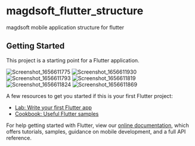 # magdsoft_flutter_structure

magdsoft mobile application structure for flutter



## Getting Started

This project is a starting point for a Flutter application.

![Screenshot_1656611775](https://user-images.githubusercontent.com/107218787/176748649-536ecf2c-aa14-4ca8-887d-7a4eb16c8ad2.png)
![Screenshot_1656611930](https://user-images.githubusercontent.com/107218787/176748662-1ac47487-11ed-496f-a1be-c864aa211325.png)
![Screenshot_1656611793](https://user-images.githubusercontent.com/107218787/176748670-d4acf9ae-8fbb-4402-a06d-214df80f805c.png)
![Screenshot_1656611819](https://user-images.githubusercontent.com/107218787/176748681-8da952c8-efe9-45d0-a4b3-a7224a380128.png)
![Screenshot_1656611824](https://user-images.githubusercontent.com/107218787/176748690-4daae16c-b8cc-4132-8cc3-0bf189293180.png)
![Screenshot_1656611869](https://user-images.githubusercontent.com/107218787/176748707-42a84193-30ec-4af3-9216-69288453da5d.png)



A few resources to get you started if this is your first Flutter project:

- [Lab: Write your first Flutter app](https://flutter.dev/docs/get-started/codelab)
- [Cookbook: Useful Flutter samples](https://flutter.dev/docs/cookbook)

For help getting started with Flutter, view our
[online documentation](https://flutter.dev/docs), which offers tutorials,
samples, guidance on mobile development, and a full API reference.
